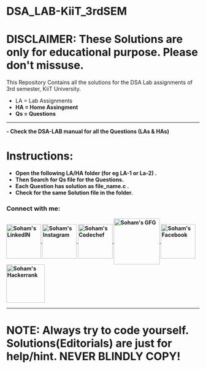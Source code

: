 # DSA_LAB-KiiT_3rdSEM

# DISCLAIMER: These Solutions are only for educational purpose. Please don't missuse. 

This Repository Contains all the solutions for the DSA Lab assignments of 3rd semester, KiiT University.

- LA = Lab Assignments
- <b>HA = Home Assingment 
- <b>Qs = Questions 
<hr>
- Check the DSA-LAB manual for all the Questions (LAs & HAs)

# Instructions: 
- <b>Open the following LA/HA folder (for eg LA-1 or La-2) . 
- <b>Then Search for Qs file for the Questions. 
- <b>Each Question has solution as file_name.c . 
- <b>Check for the same Solution file in the folder.

### Connect with me:
<a href="https://www.linkedin.com/in/soham-samanta-5732b41b5/">
  <img align="center" alt="Soham's LinkedIN" width="90px" src="https://img.shields.io/badge/-LinkedIn-000?&logo=linkedin&logoColor=68217A" />
</a>
<a href="https://www.instagram.com/sohamsamanta2/">
  <img align="center" alt="Soham's Instagram" width="90px" src="https://img.shields.io/badge/-Instagram-000?&logo=instagram&logoColor=FC444F" />
</a>
<!-- <a href="https://github.com/soham-samanta">
  <img align="center" alt="Soham's Github" width="90px" src="https://img.shields.io/badge/-GitHub-000?&logo=github&logoColor=1572B6" />
</a> -->
  <a href="https://www.codechef.com/users/soham_cp_noob">
  <img align="center" alt="Soham's Codechef" width="90px" src="https://img.shields.io/badge/-CodeChef-000?&logo=codechef&logoColor=ddc508" />
</a>

  <a href="https://auth.geeksforgeeks.org/user/sohamsamanta2">
  <img align="center" alt="Soham's GFG" width="120px" src="https://img.shields.io/badge/-GeeksForGeeks-000?&logo=geeksforgeeks&logoColor=green" />
</a>

<!-- <a href="mailto:sohamsamanta2@gmail.com?subject=Hey%20Soham,%20From%20Github">
  <img align="center" alt="Soham's Gmail" width="90px" src="https://img.shields.io/badge/-Gmail-000?&logo=gmail&logoColor=F05032" />
</a> -->
<a href="https://www.facebook.com/soham.samnata">
  <img align="center" alt="Soham's Facebook" width="90px" src="https://img.shields.io/badge/-Facebook-000?&logo=facebook&logoColor=1572B6" />
</a>
  <a href="https://www.hackerrank.com/sohamsamanta2?hr_r=1">
  <img align="center" alt="Soham's Hackerrank" width="100px" src="https://img.shields.io/badge/-HackerRank-000?&logo=hackerrank&logoColor=47A248" />
</a>
<br>

<hr>
  
# NOTE: Always try to code yourself. Solutions(Editorials) are just for help/hint. NEVER BLINDLY COPY!
